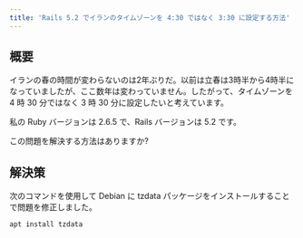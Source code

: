 ```yaml
---
title: 'Rails 5.2 でイランのタイムゾーンを 4:30 ではなく 3:30 に設定する方法'
---
```


## 概要
イランの春の時間が変わらないのは2年ぶりだ。以前は立春は3時半から4時半になっていましたが、ここ数年は変わっていません。したがって、タイムゾーンを 4 時 30 分ではなく 3 時 30 分に設定したいと考えています。

私の Ruby バージョンは 2.6.5 で、Rails バージョンは 5.2 です。

この問題を解決する方法はありますか?

## 解決策
次のコマンドを使用して Debian に tzdata パッケージをインストールすることで問題を修正しました。

```
apt install tzdata

```
